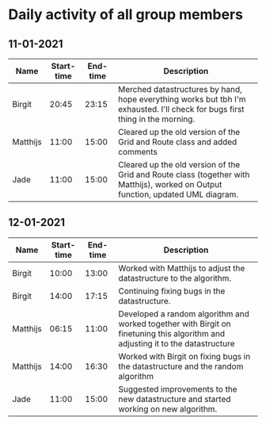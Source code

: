 # Daily activity of all group members

## 11-01-2021

| Name | Start-time | End-time | Description |
| --- | --- | --- | --- |
| Birgit | 20:45 | 23:15 | Merched datastructures by hand, hope everything works but tbh I'm exhausted. I'll check for bugs first thing in the morning. |
| Matthijs | 11:00 | 15:00 | Cleared up the old version of the Grid and Route class and added comments
| Jade | 11:00 | 15:00 | Cleared up the old version of the Grid and Route class (together with Matthijs), worked on Output function, updated UML diagram.

## 12-01-2021

| Name | Start-time | End-time | Description |
| --- | --- | --- | --- |
| Birgit | 10:00 | 13:00 | Worked with Matthijs to adjust the datastructure to the algorithm. |
| Birgit | 14:00 | 17:15 | Continuing fixing bugs in the datastructure. |
| Matthijs | 06:15 | 11:00 | Developed a random algorithm and worked together with Birgit on finetuning this algorithm and adjusting it to the datastructure |
| Matthijs | 14:00 | 16:30 | Worked with Birgit on fixing bugs in the datastructure and the random algorithm |
| Jade | 11:00 | 15:00 | Suggested improvements to the new datastructure and started working on new algorithm.
